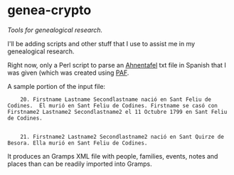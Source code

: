 # genea-crypto

_Tools for genealogical research._

I'll be adding scripts and other stuff that I use to assist me in my
genealogical research.

Right now, only a Perl script to parse an
[Ahnentafel](https://en.wikipedia.org/wiki/Ahnentafel) txt file in Spanish that
I was given (which was created using [PAF](https://familysearch.org/paf).

A sample portion of the input file:
```
    20. Firstname Lastname Secondlastname nació en Sant Feliu de Codines.  Él murió en Sant Feliu de Codines. Firstname se casó con Firstname2 Lastname2 Secondlastname2 el 11 Octubre 1799 en Sant Feliu de Codines.


    21. Firstname2 Lastname2 Secondlastname2 nació en Sant Quirze de Besora. Ella murió en Sant Feliu de Codines.
```

It produces an Gramps XML file with people, families, events, notes and places
than can be readily imported into Gramps.
